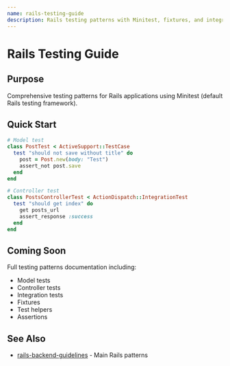 ```yaml
---
name: rails-testing-guide
description: Rails testing patterns with Minitest, fixtures, and integration tests. Use when writing tests for models, controllers, or creating integration tests.
---
```


# Rails Testing Guide

## Purpose

Comprehensive testing patterns for Rails applications using Minitest (default Rails testing framework).

## Quick Start

```ruby
# Model test
class PostTest < ActiveSupport::TestCase
  test "should not save without title" do
    post = Post.new(body: "Test")
    assert_not post.save
  end
end

# Controller test
class PostsControllerTest < ActionDispatch::IntegrationTest
  test "should get index" do
    get posts_url
    assert_response :success
  end
end
```

## Coming Soon

Full testing patterns documentation including:
- Model tests
- Controller tests
- Integration tests
- Fixtures
- Test helpers
- Assertions

## See Also

- [rails-backend-guidelines](../rails-backend-guidelines/SKILL.md) - Main Rails patterns
